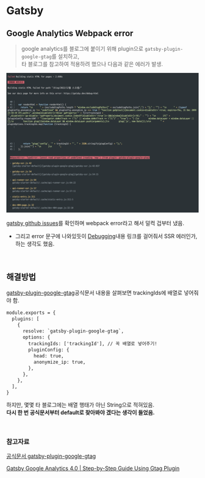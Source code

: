 # Gatsby

## Google Analytics Webpack error

> google analytics를 블로그에 붙이기 위해 plugin으로 `gatsby-plugin-google-gtag`를 설치하고,  
> 타 블로그를 참고하여 적용하려 했으나 다음과 같은 에러가 발생.

![gatsby build error](./screen/gatsby%20bundle%20error.png)

[gatsby github issues](https://github.com/gatsbyjs/gatsby/issues)를 확인하며 webpack error라고 해서 덜컥 겁부터 냈음.

- 그리고 error 문구에 나와있듯이 [Debugging](https://www.gatsbyjs.com/docs/debugging-the-build-process/)내용 링크를 걸어줘서 SSR 에러인가, 하는 생각도 했음.

<br>

## 해결방법

[gatsby-plugin-google-gtag](https://www.gatsbyjs.com/plugins/gatsby-plugin-google-gtag/)공식문서 내용을 살펴보면 trackingIds에 배열로 넣어줘야 함.

```JS
module.exports = {
  plugins: [
    {
      resolve: `gatsby-plugin-google-gtag`,
      options: {
        trackingIds: ['trackingId'], // 꼭 배열로 넣어주기!
        pluginConfig: {
          head: true,
          anonymize_ip: true,
        },
      },
    },
  ],
}
```

하지만, 몇몇 타 블로그에는 배열 행태가 아닌 String으로 적혀있음.  
**다시 한 번 공식문서부터 default로 찾아봐야 겠다는 생각이 들었음.**

<br>

### 참고자료

[공식문서 gatsby-plugin-google-gtag](https://www.gatsbyjs.com/plugins/gatsby-plugin-google-gtag/)

[Gatsby Google Analytics 4.0 | Step-by-Step Guide Using Gtag Plugin](https://inspirezone.tech/gatsby-google-analytics-step-by-step-guide/)
